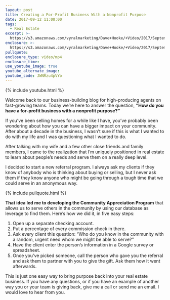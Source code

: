 ```yaml
---
layout: post
title: Creating a For-Profit Business With a Nonprofit Purpose
date: 2017-09-12 11:00:00
tags:
  - Real Estate
excerpt: >-
  https://s3.amazonaws.com/vyralmarketing/Dave+Hooke/+Video/2017/September/Central+PA+Real+Estate+Agent-+Creating+a+For-Profit+Business+With+a+Nonprofit+Purpose.mp4
enclosure: >-
  https://s3.amazonaws.com/vyralmarketing/Dave+Hooke/+Video/2017/September/Central+PA+Real+Estate+Agent-+Creating+a+For-Profit+Business+With+a+Nonprofit+Purpose.mp4
pullquote:
enclosure_type: video/mp4
enclosure_time:
use_youtube_image: true
youtube_alternate_image:
youtube_code: JWNRzu4pVYo
---
```



{% include youtube.html %}

Welcome back to our business-building blog for high-producing agents on fast-growing teams. Today we’re here to answer the question, **“How do you have a for-profit business with a nonprofit purpose?”**

If you’ve been selling homes for a while like I have, you’ve probably been wondering about how you can have a bigger impact on your community. After about a decade in the business, I wasn’t sure if this is what I wanted to do with my life and I was questioning what I wanted to do.

After talking with my wife and a few other close friends and family members, I came to the realization that I’m uniquely positioned in real estate to learn about people’s needs and serve them on a really deep level.

I decided to start a new referral program. I always ask my clients if they know of anybody who is thinking about buying or selling, but I never ask them if they know anyone who might be going through a tough time that we could serve in an anonymous way.

{% include pullquote.html %}

**That idea led me to developing the Community Appreciation Program** that allows us to serve others in the community by using our database as leverage to find them. Here’s how we did it, in five easy steps:

1. Open up a separate checking account.
2. Put a percentage of every commission check in there.
3. Ask every client this question: “Who do you know in the community with a random, urgent need whom we might be able to serve?”
4. Have the client enter the person’s information in a Google survey or spreadsheet.
5. Once you’ve picked someone, call the person who gave you the referral and ask them to partner with you to give the gift. Ask them how it went afterwards.

This is just one easy way to bring purpose back into your real estate business. If you have any questions, or if you have an example of another way you or your team is giving back, give me a call or send me an email. I would love to hear from you.